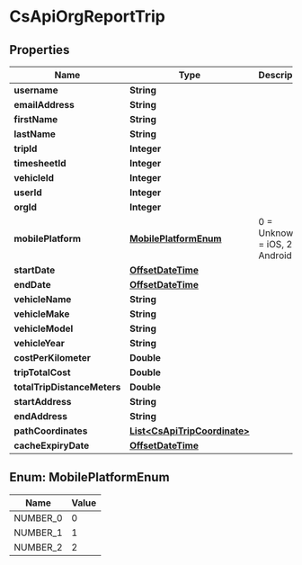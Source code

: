 
# CsApiOrgReportTrip

## Properties
Name | Type | Description | Notes
------------ | ------------- | ------------- | -------------
**username** | **String** |  |  [optional]
**emailAddress** | **String** |  |  [optional]
**firstName** | **String** |  |  [optional]
**lastName** | **String** |  |  [optional]
**tripId** | **Integer** |  |  [optional]
**timesheetId** | **Integer** |  |  [optional]
**vehicleId** | **Integer** |  |  [optional]
**userId** | **Integer** |  |  [optional]
**orgId** | **Integer** |  |  [optional]
**mobilePlatform** | [**MobilePlatformEnum**](#MobilePlatformEnum) | 0 &#x3D; Unknown, 1 &#x3D; iOS, 2 &#x3D; Android |  [optional]
**startDate** | [**OffsetDateTime**](OffsetDateTime.md) |  |  [optional]
**endDate** | [**OffsetDateTime**](OffsetDateTime.md) |  |  [optional]
**vehicleName** | **String** |  |  [optional]
**vehicleMake** | **String** |  |  [optional]
**vehicleModel** | **String** |  |  [optional]
**vehicleYear** | **String** |  |  [optional]
**costPerKilometer** | **Double** |  |  [optional]
**tripTotalCost** | **Double** |  |  [optional]
**totalTripDistanceMeters** | **Double** |  |  [optional]
**startAddress** | **String** |  |  [optional]
**endAddress** | **String** |  |  [optional]
**pathCoordinates** | [**List&lt;CsApiTripCoordinate&gt;**](CsApiTripCoordinate.md) |  |  [optional]
**cacheExpiryDate** | [**OffsetDateTime**](OffsetDateTime.md) |  |  [optional]


<a name="MobilePlatformEnum"></a>
## Enum: MobilePlatformEnum
Name | Value
---- | -----
NUMBER_0 | 0
NUMBER_1 | 1
NUMBER_2 | 2



